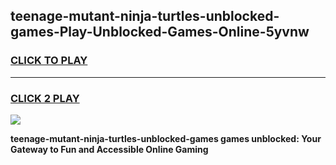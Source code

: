 
## teenage-mutant-ninja-turtles-unblocked-games-Play-Unblocked-Games-Online-5yvnw
<h3>
<a href="https://premium76.site?title=teenage-mutant-ninja-turtles-unblocked-games&ref=24A">CLICK TO PLAY</a></h3>
<hr>

<h3>
<a href="https://premium76.site?title=teenage-mutant-ninja-turtles-unblocked-games&ref=24A">CLICK 2 PLAY</a>
  
</h3>

<a href="https://premium76.site?title=teenage-mutant-ninja-turtles-unblocked-games&ref=24A"><img src="https://clearcache.store/games.png"></a>


**teenage-mutant-ninja-turtles-unblocked-games games unblocked: Your Gateway to Fun and Accessible Online Gaming**
